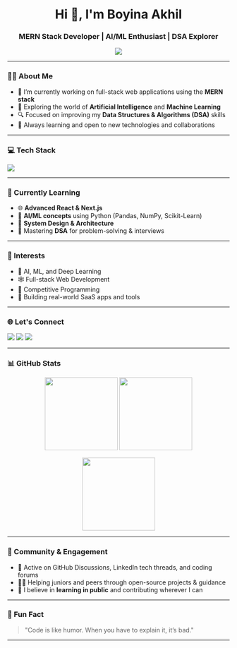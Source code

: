 <h1 align="center">Hi 👋, I'm Boyina Akhil</h1>
<h3 align="center">MERN Stack Developer | AI/ML Enthusiast | DSA Explorer</h3>

<p align="center">
  <img src="https://readme-typing-svg.herokuapp.com/?lines=MERN+Stack+Developer;AI+%26+ML+Learner;Passionate+Coder;Problem+Solver&center=true&width=500&height=45">
</p>

---

### 🧑‍💻 About Me

- 🔭 I’m currently working on full-stack web applications using the **MERN stack**
- 🤖 Exploring the world of **Artificial Intelligence** and **Machine Learning**
- 🔍 Focused on improving my **Data Structures & Algorithms (DSA)** skills
- 🌱 Always learning and open to new technologies and collaborations

---

### 💻 Tech Stack

<p align="left">
  <img src="https://skillicons.dev/icons?i=html,css,js,react,nodejs,express,mongodb,tailwind,bootstrap,git,github,vscode,python" />
</p>

---

### 🚀 Currently Learning

- 🌐 **Advanced React & Next.js**
- 🧠 **AI/ML concepts** using Python (Pandas, NumPy, Scikit-Learn)
- 🧩 **System Design & Architecture**
- 🧮 Mastering **DSA** for problem-solving & interviews

---

### 🧠 Interests

- 🤖 AI, ML, and Deep Learning
- 🕸️ Full-stack Web Development
- 🎯 Competitive Programming
- 📱 Building real-world SaaS apps and tools

---

### 🌐 Let's Connect

<p align="left">
  <a href="https://www.linkedin.com/in/akhil-boyina" target="_blank"><img src="https://img.shields.io/badge/LinkedIn-blue?style=for-the-badge&logo=linkedin" /></a>
  <a href="mailto:akhilboyina2005@gmail.com"><img src="https://img.shields.io/badge/Gmail-red?style=for-the-badge&logo=gmail" /></a>
  <a href="https://github.com/Boyinaakhil"><img src="https://img.shields.io/badge/GitHub-black?style=for-the-badge&logo=github" /></a>
</p>

---

### 📊 GitHub Stats

<p align="center">
  <img src="https://github-readme-stats.vercel.app/api?username=Boyinaakhil&show_icons=true&theme=radical" height="165"/>
  <img src="https://github-readme-stats.vercel.app/api/top-langs/?username=Boyinaakhil&layout=compact&theme=radical" height="165"/>
</p>

<p align="center">
  <img src="https://github-readme-streak-stats.herokuapp.com/?user=Boyinaakhil&theme=radical" height="165"/>
</p>

---

### 💬 Community & Engagement

- 📢 Active on GitHub Discussions, LinkedIn tech threads, and coding forums
- 🧑‍🏫 Helping juniors and peers through open-source projects & guidance
- 🌱 I believe in **learning in public** and contributing wherever I can

---

### 📌 Fun Fact

> "Code is like humor. When you have to explain it, it’s bad."

---

